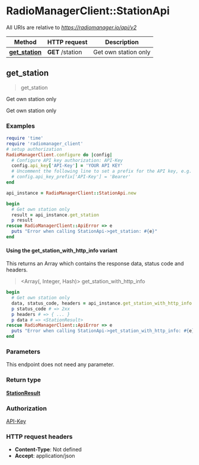 # RadioManagerClient::StationApi

All URIs are relative to *https://radiomanager.io/api/v2*

| Method | HTTP request | Description |
| ------ | ------------ | ----------- |
| [**get_station**](StationApi.md#get_station) | **GET** /station | Get own station only |


## get_station

> <StationResult> get_station

Get own station only

Get own station only

### Examples

```ruby
require 'time'
require 'radiomanager_client'
# setup authorization
RadioManagerClient.configure do |config|
  # Configure API key authorization: API-Key
  config.api_key['API-Key'] = 'YOUR API KEY'
  # Uncomment the following line to set a prefix for the API key, e.g. 'Bearer' (defaults to nil)
  # config.api_key_prefix['API-Key'] = 'Bearer'
end

api_instance = RadioManagerClient::StationApi.new

begin
  # Get own station only
  result = api_instance.get_station
  p result
rescue RadioManagerClient::ApiError => e
  puts "Error when calling StationApi->get_station: #{e}"
end
```

#### Using the get_station_with_http_info variant

This returns an Array which contains the response data, status code and headers.

> <Array(<StationResult>, Integer, Hash)> get_station_with_http_info

```ruby
begin
  # Get own station only
  data, status_code, headers = api_instance.get_station_with_http_info
  p status_code # => 2xx
  p headers # => { ... }
  p data # => <StationResult>
rescue RadioManagerClient::ApiError => e
  puts "Error when calling StationApi->get_station_with_http_info: #{e}"
end
```

### Parameters

This endpoint does not need any parameter.

### Return type

[**StationResult**](StationResult.md)

### Authorization

[API-Key](../README.md#API-Key)

### HTTP request headers

- **Content-Type**: Not defined
- **Accept**: application/json

